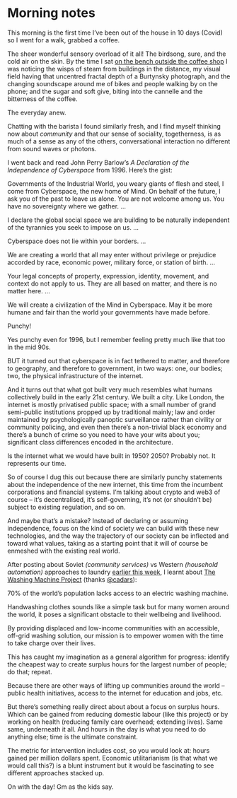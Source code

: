# Morning notes

This morning is the first time I’ve been out of the house in 10 days (Covid)
so I went for a walk, grabbed a coffee.

The sheer wonderful sensory overload of it all! The birdsong, sure, and the
cold air on the skin. By the time I sat [on the bench outside the coffee
shop](https://www.instagram.com/p/CZRKUsGLvVU/) I was noticing the wisps of
steam from buildings in the distance, my visual field having that uncentred
fractal depth of a Burtynsky photograph, and the changing soundscape around me
of bikes and people walking by on the phone; and the sugar and soft give,
biting into the cannelle and the bitterness of the coffee.

The everyday anew.

Chatting with the barista I found similarly fresh, and I find myself thinking
now about _community_ and that our sense of sociality, togetherness, is as
much of a sense as any of the others, conversational interaction no different
from sound waves or photons.

I went back and read John Perry Barlow’s _A Declaration of the Independence of
Cyberspace_ from 1996. Here’s the gist:

Governments of the Industrial World, you weary giants of flesh and steel, I
come from Cyberspace, the new home of Mind. On behalf of the future, I ask you
of the past to leave us alone. You are not welcome among us. You have no
sovereignty where we gather. …

I declare the global social space we are building to be naturally independent
of the tyrannies you seek to impose on us. …

Cyberspace does not lie within your borders. …

We are creating a world that all may enter without privilege or prejudice
accorded by race, economic power, military force, or station of birth. …

Your legal concepts of property, expression, identity, movement, and context
do not apply to us. They are all based on matter, and there is no matter here.
…

We will create a civilization of the Mind in Cyberspace. May it be more humane
and fair than the world your governments have made before.

Punchy!

Yes punchy even for 1996, but I remember feeling pretty much like that too in
the mid 90s.

BUT it turned out that cyberspace is in fact tethered to matter, and therefore
to geography, and therefore to government, in two ways: one, our bodies; two,
the physical infrastructure of the internet.

And it turns out that what got built very much resembles what humans
collectively build in the early 21st century. We built a city. Like London,
the internet is mostly privatised public space; with a small number of grand
semi-public institutions propped up by traditional mainly; law and order
maintained by psychologically panoptic surveillance rather than civility or
community policing, and even then there’s a non-trivial black economy and
there’s a bunch of crime so you need to have your wits about you; significant
class differences encoded in the architecture.

Is the internet what we would have built in 1950? 2050? Probably not. It
represents our time.

So of course I dug this out because there are similarly punchy statements
about the independence of the new internet, this time from the incumbent
corporations and financial systems. I’m talking about crypto and web3 of
course – it’s decentralised, it’s self-governing, it’s not (or shouldn’t be)
subject to existing regulation, and so on.

And maybe that’s a mistake? Instead of declaring or assuming independence,
focus on the kind of society we can build with these new technologies, and the
way the trajectory of our society can be inflected and toward what values,
taking as a starting point that it will of course be enmeshed with the
existing real world.

After posting about Soviet _(community services)_ vs Western _(household
automation)_ approaches to laundry [earlier this
week](/home/2022/01/26/soviet), I learnt about [The Washing Machine
Project](https://www.thewashingmachineproject.org) (thanks
[@cadars](https://twitter.com/cadars)):

70% of the world’s population lacks access to an electric washing machine.

Handwashing clothes sounds like a simple task but for many women around the
world, it poses a significant obstacle to their wellbeing and livelihood.

By providing displaced and low-income communities with an accessible, off-grid
washing solution, our mission is to empower women with the time to take charge
over their lives.

This has caught my imagination as a general algorithm for progress: identify
the cheapest way to create surplus hours for the largest number of people; do
that; repeat.

Because there are other ways of lifting up communities around the world –
public health initiatives, access to the internet for education and jobs, etc.

But there’s something really direct about about a focus on surplus hours.
Which can be gained from reducing domestic labour (like this project) or by
working on health (reducing family care overhead; extending lives). Same same,
underneath it all. And hours in the day is what you need to do anything else;
time is the ultimate constraint.

The metric for intervention includes cost, so you would look at: hours gained
per million dollars spent. Economic utilitarianism (is that what we would call
this?) is a blunt instrument but it would be fascinating to see different
approaches stacked up.

On with the day! Gm as the kids say.
